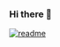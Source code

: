 ### Hi there 👋

[![readme](https://github-readme-stats.vercel.app/api/pin/?username=EVELYNKARINA44&repo=EVELYNKARINA44&theme=react)](https://github.com/EVELYNKARINA44/EVELYNKARINA44)

